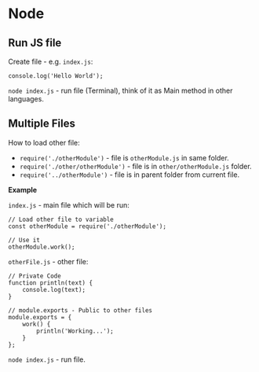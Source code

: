 # Node

## Run JS file

Create file - e.g. `index.js`:
```
console.log('Hello World');
```
`node index.js` - run file (Terminal), think of it as Main method in other languages.

## Multiple Files

How to load other file:
* `require('./otherModule')` - file is `otherModule.js` in same folder.
* `require('./other/otherModule')` - file is in `other/otherModule.js` folder.
* `require('../otherModule')` - file is in parent folder from current file.

**Example**

`index.js` - main file which will be run:
```
// Load other file to variable
const otherModule = require('./otherModule');

// Use it
otherModule.work();
```

`otherFile.js` - other file:
```
// Private Code
function println(text) {
	console.log(text);
}

// module.exports - Public to other files
module.exports = {
	work() {
	    println('Working...');
	}
};
```

`node index.js` - run file.
